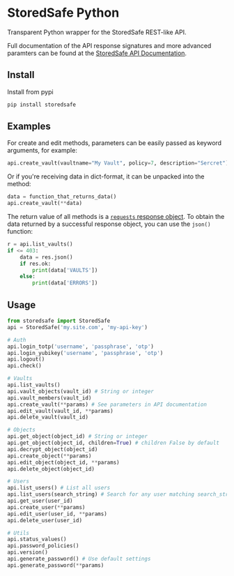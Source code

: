 # StoredSafe Python

Transparent Python wrapper for the StoredSafe REST-like API.

Full documentation of the API response signatures and more advanced paramters can be found at the [StoredSafe API Documentation](https://developer.storedsafe.com/).


## Install

Install from pypi
```bash
pip install storedsafe
```

## Examples
For create and edit methods, parameters can be easily passed as keyword arguments, for example:
```python
api.create_vault(vaultname="My Vault", policy=7, description="Sercret")
```

Or if you're receiving data in dict-format, it can be unpacked into the method:
```python
data = function_that_returns_data()
api.create_vault(**data)
```

The return value of all methods is a [`requests` response object](https://requests.readthedocs.io/en/latest/api/#requests.Response). To obtain the data returned by a successful response object, you can use the `json()` function:
```python
r = api.list_vaults()
if <= 403:
    data = res.json()
    if res.ok:
        print(data['VAULTS'])
    else:
        print(data['ERRORS'])
```

## Usage

```python
from storedsafe import StoredSafe
api = StoredSafe('my.site.com', 'my-api-key')

# Auth
api.login_totp('username', 'passphrase', 'otp')
api.login_yubikey('username', 'passphrase', 'otp')
api.logout()
api.check()

# Vaults
api.list_vaults()
api.vault_objects(vault_id) # String or integer
api.vault_members(vault_id)
api.create_vault(**params) # See parameters in API documentation
api.edit_vault(vault_id, **params)
api.delete_vault(vault_id)

# Objects
api.get_object(object_id) # String or integer
api.get_object(object_id, children=True) # children False by default
api.decrypt_object(object_id)
api.create_object(**params)
api.edit_object(object_id, **params)
api.delete_object(object_id)

# Users
api.list_users() # List all users
api.list_users(search_string) # Search for any user matching search_string
api.get_user(user_id)
api.create_user(**params)
api.edit_user(user_id, **params)
api.delete_user(user_id)

# Utils
api.status_values()
api.password_policies()
api.version()
api.generate_password() # Use default settings
api.generate_password(**params)
```
